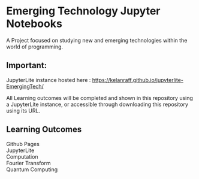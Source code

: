 # Emerging Technology Jupyter Notebooks

A Project focused on studying new and emerging technologies within the world of programming.

## Important:
JupyterLite instance hosted here :
https://kelanraff.github.io/jupyterlite-EmergingTech/

All Learning outcomes will be completed and shown in this repository using a JupyterLite instance, or  accessible through downloading this repository using its URL.

## Learning Outcomes  

Github Pages  
JupyterLite  
Computation  
Fourier Transform  
Quantum Computing  


